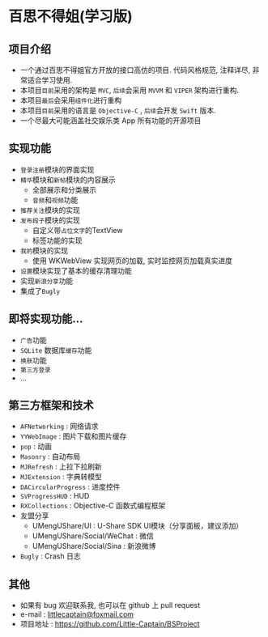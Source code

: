# 百思不得姐(学习版)

## 项目介绍

* 一个通过百思不得姐官方开放的接口高仿的项目. 代码风格规范, 注释详尽, 非常适合学习使用.
* 本项目`目前`采用的架构是 `MVC`, `后续`会采用 `MVVM` 和 `VIPER` 架构进行重构.
* 本项目`最后`会采用`组件化`进行重构
* 本项目`目前`采用的语言是 `Objective-C` , `后续`会开发 `Swift` 版本.
* 一个尽最大可能涵盖社交娱乐类 App 所有功能的开源项目

## 实现功能

* `登录注册`模块的界面实现
* `精华`模块和`新帖`模块的内容展示
  * 全部展示和分类展示
  * `音频`和`视频`功能
* `推荐关注`模块的实现
* `发布段子`模块的实现
  * 自定义带`占位文字`的TextView
  * 标签功能的实现
* `我的`模块的实现
  * 使用 WKWebView 实现网页的加载, 实时监控网页加载真实进度
* `设置`模块实现了基本的缓存清理功能
* 实现`新浪分享`功能
* 集成了`Bugly`

## 即将实现功能...

* `广告`功能
* `SQLite` 数据库`缓存`功能
* `换肤`功能
* `第三方登录`
* ...

## 第三方框架和技术

* `AFNetworking` : 网络请求
* `YYWebImage` : 图片下载和图片缓存
* `pop` : 动画
* `Masonry` : 自动布局
* `MJRefresh` : 上拉下拉刷新
* `MJExtension` : 字典转模型
* `DACircularProgress` : 进度控件
* `SVProgressHUD` : HUD
* `RXCollections` : Objective-C 函数式编程框架
* 友盟分享
  * UMengUShare/UI : U-Share SDK UI模块（分享面板，建议添加）
  * UMengUShare/Social/WeChat : 微信
  * UMengUShare/Social/Sina : 新浪微博
* `Bugly` : Crash 日志

## 其他

* 如果有 bug 欢迎联系我, 也可以在 github 上 pull request
* e-mail : littlecaptain@foxmail.com
* 项目地址 : https://github.com/Little-Captain/BSProject
